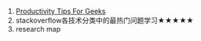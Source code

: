 1. [Productivity Tips For Geeks](https://www.thegeekstuff.com/tag/productivity-tips-for-geeks/)
2. stackoverflow各技术分类中的最热门问题学习★★★★★
3. research map
